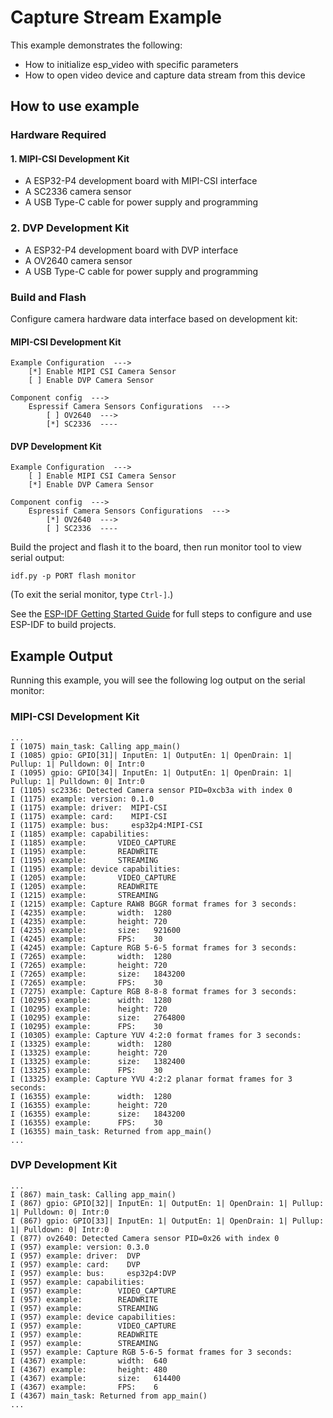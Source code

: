 # Capture Stream Example

This example demonstrates the following:

- How to initialize esp_video with specific parameters
- How to open video device and capture data stream from this device

## How to use example

### Hardware Required

#### 1. MIPI-CSI Development Kit

* A ESP32-P4 development board with MIPI-CSI interface
* A SC2336 camera sensor
* A USB Type-C cable for power supply and programming

### 2. DVP Development Kit

* A ESP32-P4 development board with DVP interface
* A OV2640 camera sensor
* A USB Type-C cable for power supply and programming

### Build and Flash

Configure camera hardware data interface based on development kit:

#### MIPI-CSI Development Kit

```
Example Configuration  --->
    [*] Enable MIPI CSI Camera Sensor
    [ ] Enable DVP Camera Sensor

Component config  --->
    Espressif Camera Sensors Configurations  --->
        [ ] OV2640  --->
        [*] SC2336  ----
```

#### DVP Development Kit

```
Example Configuration  --->
    [ ] Enable MIPI CSI Camera Sensor
    [*] Enable DVP Camera Sensor

Component config  --->
    Espressif Camera Sensors Configurations  --->
        [*] OV2640  --->
        [ ] SC2336  ----
```

Build the project and flash it to the board, then run monitor tool to view serial output:

```
idf.py -p PORT flash monitor
```

(To exit the serial monitor, type ``Ctrl-]``.)

See the [ESP-IDF Getting Started Guide](https://docs.espressif.com/projects/esp-idf/en/latest/esp32p4/get-started/index.html) for full steps to configure and use ESP-IDF to build projects.

## Example Output

Running this example, you will see the following log output on the serial monitor:

### MIPI-CSI Development Kit

```
...
I (1075) main_task: Calling app_main()
I (1085) gpio: GPIO[31]| InputEn: 1| OutputEn: 1| OpenDrain: 1| Pullup: 1| Pulldown: 0| Intr:0 
I (1095) gpio: GPIO[34]| InputEn: 1| OutputEn: 1| OpenDrain: 1| Pullup: 1| Pulldown: 0| Intr:0 
I (1105) sc2336: Detected Camera sensor PID=0xcb3a with index 0
I (1175) example: version: 0.1.0
I (1175) example: driver:  MIPI-CSI
I (1175) example: card:    MIPI-CSI
I (1175) example: bus:     esp32p4:MIPI-CSI
I (1185) example: capabilities:
I (1185) example:       VIDEO_CAPTURE
I (1195) example:       READWRITE
I (1195) example:       STREAMING
I (1195) example: device capabilities:
I (1205) example:       VIDEO_CAPTURE
I (1205) example:       READWRITE
I (1215) example:       STREAMING
I (1215) example: Capture RAW8 BGGR format frames for 3 seconds:
I (4235) example:       width:  1280
I (4235) example:       height: 720
I (4235) example:       size:   921600
I (4245) example:       FPS:    30
I (4245) example: Capture RGB 5-6-5 format frames for 3 seconds:
I (7265) example:       width:  1280
I (7265) example:       height: 720
I (7265) example:       size:   1843200
I (7265) example:       FPS:    30
I (7275) example: Capture RGB 8-8-8 format frames for 3 seconds:
I (10295) example:      width:  1280
I (10295) example:      height: 720
I (10295) example:      size:   2764800
I (10295) example:      FPS:    30
I (10305) example: Capture YUV 4:2:0 format frames for 3 seconds:
I (13325) example:      width:  1280
I (13325) example:      height: 720
I (13325) example:      size:   1382400
I (13325) example:      FPS:    30
I (13325) example: Capture YVU 4:2:2 planar format frames for 3 seconds:
I (16355) example:      width:  1280
I (16355) example:      height: 720
I (16355) example:      size:   1843200
I (16355) example:      FPS:    30
I (16355) main_task: Returned from app_main()
...
```

### DVP Development Kit

```
...
I (867) main_task: Calling app_main()
I (867) gpio: GPIO[32]| InputEn: 1| OutputEn: 1| OpenDrain: 1| Pullup: 1| Pulldown: 0| Intr:0 
I (867) gpio: GPIO[33]| InputEn: 1| OutputEn: 1| OpenDrain: 1| Pullup: 1| Pulldown: 0| Intr:0 
I (877) ov2640: Detected Camera sensor PID=0x26 with index 0
I (957) example: version: 0.3.0
I (957) example: driver:  DVP
I (957) example: card:    DVP
I (957) example: bus:     esp32p4:DVP
I (957) example: capabilities:
I (957) example:        VIDEO_CAPTURE
I (957) example:        READWRITE
I (957) example:        STREAMING
I (957) example: device capabilities:
I (957) example:        VIDEO_CAPTURE
I (957) example:        READWRITE
I (957) example:        STREAMING
I (957) example: Capture RGB 5-6-5 format frames for 3 seconds:
I (4367) example:       width:  640
I (4367) example:       height: 480
I (4367) example:       size:   614400
I (4367) example:       FPS:    6
I (4367) main_task: Returned from app_main()
...
```
